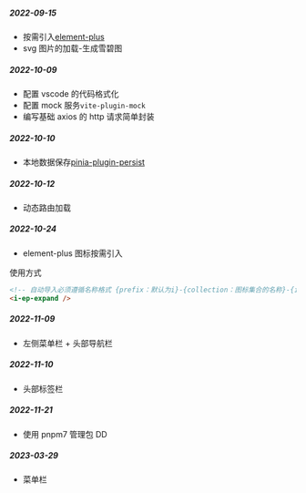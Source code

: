 ##### 2022-09-15

- 按需引入[element-plus](https://element-plus.gitee.io/zh-CN/guide/quickstart.html#%E6%8C%89%E9%9C%80%E5%AF%BC%E5%85%A5)
- svg 图片的加载-生成雪碧图

##### 2022-10-09

- 配置 vscode 的代码格式化
- 配置 mock 服务`vite-plugin-mock`
- 编写基础 axios 的 http 请求简单封装

##### 2022-10-10

- 本地数据保存[pinia-plugin-persist](https://seb-l.github.io/pinia-plugin-persist/advanced/custom-key.html)

##### 2022-10-12

- 动态路由加载

##### 2022-10-24

- element-plus 图标按需引入

使用方式

```html
<!-- 自动导入必须遵循名称格式 {prefix：默认为i}-{collection：图标集合的名称}-{icon：图标名称}  -->
<i-ep-expand />
```

##### 2022-11-09

- 左侧菜单栏 + 头部导航栏

##### 2022-11-10

- 头部标签栏

##### 2022-11-21

- 使用 pnpm7 管理包 DD

##### 2023-03-29

- 菜单栏
